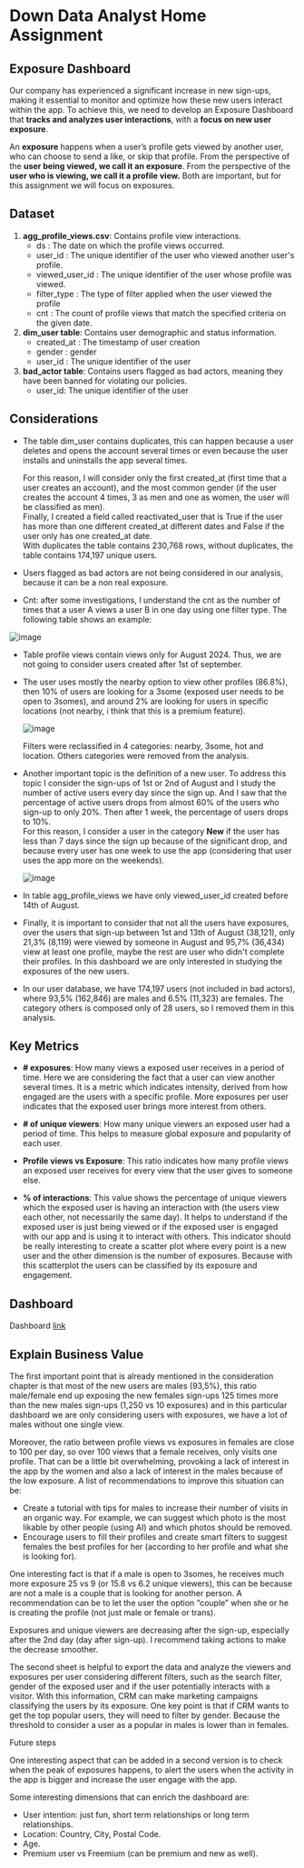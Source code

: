# Down Data Analyst Home Assignment

## Exposure Dashboard

Our company has experienced a significant increase in new sign-ups, making it essential to monitor and optimize how these new users interact within the app. To achieve this, we need to develop an Exposure Dashboard that **tracks and analyzes user interactions**, with a **focus on new user exposure**.

An **exposure** happens when a user’s profile gets viewed by another user, who can choose to send a like, or skip that profile. From the perspective of the **user being viewed, we call it an exposure**. From the perspective of the **user who is viewing, we call it a profile view.** Both are important, but for this assignment we will focus on exposures.

## Dataset

1. **agg\_profile\_views.csv**: Contains profile view interactions.  
   * ds : The date on which the profile views occurred.  
   * user\_id : The unique identifier of the user who viewed another user's profile.  
   * viewed\_user\_id : The unique identifier of the user whose profile was viewed.  
   * filter\_type : The type of filter applied when the user viewed the profile  
   * cnt : The count of profile views that match the specified criteria on the given date.  
2. **dim\_user table**: Contains user demographic and status information.  
   * created\_at : The timestamp of user creation  
   * gender : gender  
   * user\_id : The unique identifier of the user  
3. **bad\_actor table**: Contains users flagged as bad actors, meaning they have been banned for violating our policies.  
   * user\_id: The unique identifier of the user

## Considerations

* The table dim\_user contains duplicates, this can happen because a user deletes and opens the account several times or even because the user installs and uninstalls the app several times.  
    
  For this reason, I will consider only the first created\_at (first time that a user creates an account), and the most common gender (if the user creates the account 4 times, 3 as men and one as women, the user will be classified as men).   
  Finally, I created a field called reactivated\_user that is True if the user has more than one different created\_at different dates and False if the user only has one created\_at date.  
  With duplicates the table contains 230,768 rows, without duplicates, the table contains 174,197 unique users.  
    
* Users flagged as bad actors are not being considered in our analysis, because it can be a non real exposure.   
* Cnt: after some investigations, I understand the cnt as the number of times that a user A views a user B in one day using one filter type. The following table shows an example:  
    
![image](https://github.com/user-attachments/assets/f6d56132-33d6-4be1-80c0-0efd2135a222)


* Table profile views contain views only for August 2024\. Thus, we are not going to consider users created after 1st of september.  
* The user uses mostly the nearby option to view other profiles (86.8%), then 10% of users are looking for a 3some (exposed user needs to be open to 3somes), and around 2% are looking for users in specific locations (not nearby, i think that this is a premium feature).   
    
  ![image](https://github.com/user-attachments/assets/91400173-d24b-41a4-a1ce-4503d7b97cff)
   
  Filters were reclassified in 4 categories: nearby, 3some, hot and location. Others categories were removed from the analysis.  
    
* Another important topic is the definition of a new user. To address this topic I consider the sign-ups of 1st or 2nd of August and I study the number of active users every day since the sign up. And I saw that the percentage of active users drops from almost 60% of the users who sign-up to only 20%. Then after 1 week, the percentage of users drops to 10%.  
  For this reason, I consider a user in the category **New** if the user has less than 7 days since the sign up because of the significant drop, and because every user has one week to use the app (considering that user uses the app more on the weekends).   

  ![image](https://github.com/user-attachments/assets/f353dca1-7b09-4001-b265-de684f736814)
 
* In table agg\_profile\_views we have only viewed\_user\_id created before 14th of August.  
* Finally, it is important to consider that not all the users have exposures, over the users that sign-up between 1st and 13th of August (38,121), only 21,3% (8,119) were viewed by someone in August and 95,7% (36,434) view at least one profile, maybe the rest are user who didn't complete their profiles. In this dashboard we are only interested in studying the exposures of the new users.  
* In our user database, we have 174,197 users (not included in bad actors), where 93,5% (162,846) are males and 6.5% (11,323) are females. The category others is composed only of 28 users, so I removed them in this analysis.  


## Key Metrics

* **\# exposures**: How many views a exposed user receives in a period of time. Here we are considering the fact that a user can view another several times. It is a metric which indicates intensity, derived from how engaged are the users with a specific profile. More exposures per user indicates that the exposed user brings more interest from others.  
    
* **\# of unique viewers**: How many unique viewers an exposed user had a period of time. This helps to measure global exposure and popularity of each user.   
    
* **Profile views vs Exposure**: This ratio indicates how many profile views an exposed user receives for every view that the user gives to someone else.  
    
* **% of interactions**: This value shows the percentage of unique viewers which the exposed user is having an interaction with (the users view each other, not necessarily the same day). It helps to understand if the exposed user is just being viewed or if the exposed user is engaged with our app and is using it to interact with others. This indicator should be really interesting to create a scatter plot where every point is a new user and the other dimension is the number of exposures. Because with this scatterplot the users can be classified by its exposure and engagement.

## Dashboard

Dashboard [link](https://lookerstudio.google.com/u/0/reporting/7aa9d470-dcd2-4646-8d51-9485a13e4836/page/ag5DE)

## Explain Business Value

The first important point that is already mentioned in the consideration chapter is that most of the new users are males (93,5%), this ratio male/female end up exposing the new females sign-ups 125 times more than the new males sign-ups (1,250 vs 10 exposures) and in this particular dashboard we are only considering users with exposures, we have a lot of males without one single view. 

Moreover, the ratio between profile views vs exposures in females are close to 100 per day, so over 100 views that a female receives, only visits one profile. That can be a little bit overwhelming, provoking a lack of interest in the app by the women and also a lack of interest in the males because of the low exposure. A list of recommendations to improve this situation can be:

* Create a tutorial with tips for males to increase their number of visits in an organic way. For example, we can suggest which photo is the most likable by other people (using AI) and which photos should be removed.  
* Encourage users to fill their profiles and create smart filters to suggest females the best profiles for her (according to her profile and what she is looking for).

One interesting fact is that if a male is open to 3somes, he receives much more exposure 25 vs 9 (or 15.8 vs 6.2 unique viewers), this can be because are not a male is a couple that is looking for another person. A recommendation can be to let the user the option “couple” when she or he is creating the profile (not just male or female or trans).

Exposures and unique viewers are decreasing after the sign-up, especially after the 2nd day (day after sign-up). I recommend taking actions to make the decrease smoother.

The second sheet is helpful to export the data and analyze the viewers and exposures per user considering different filters, such as the search filter, gender of the exposed user and if the user potentially interacts with a visitor. With this information, CRM can make marketing campaigns classifying the users by its exposure. One key point is that if CRM wants to get the top popular users, they will need to filter by gender. Because the threshold to consider a user as a popular in males is lower than in females.

Future steps

One interesting aspect that can be added in a second version is to check when the peak of exposures happens, to alert the users when the activity in the app is bigger and increase the user engage with the app.

Some interesting dimensions that can enrich the dashboard are:

- User intention: just fun, short term relationships or long term relationships.   
- Location: Country, City, Postal Code.  
- Age.  
- Premium user vs Freemium (can be premium and new as well).

